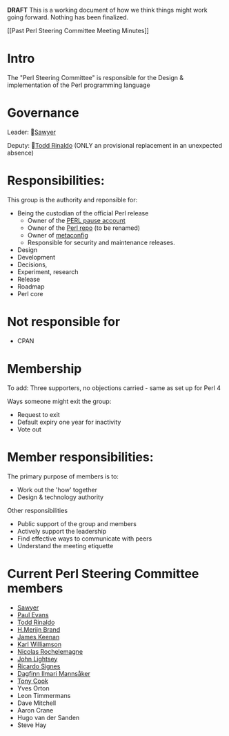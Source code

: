 **DRAFT** This is a working document of how we think things might work going forward. Nothing has been finalized.

[[Past Perl Steering Committee Meeting Minutes]]

# Intro

The "Perl Steering Committee" is responsible for the Design & implementation of the Perl programming language

# Governance

Leader: 🥇[Sawyer](https://github.com/xsawyerx)

Deputy: 🥈[Todd Rinaldo](https://github.com/toddr) (ONLY an provisional replacement in an unexpected absence)

# Responsibilities:
This group is the authority and reponsible for:
- Being the custodian of the official Perl release
    - Owner of the [PERL pause account](https://metacpan.org/author/PERL)
    - Owner of the [Perl repo](https://github.com/perl/perl5) (to be renamed)
    - Owner of [metaconfig](https://github.com/Perl/metaconfig)
    - Responsible for security and maintenance releases.
- Design
- Development
- Decisions,
- Experiment, research
- Release
- Roadmap
- Perl core

# Not responsible for
- CPAN

# Membership

To add: Three supporters, no objections carried - same as set up for Perl 4

Ways someone might exit the group:

- Request to exit
- Default expiry one year for inactivity
- Vote out

# Member responsibilities:

The primary purpose of members is to: 
- Work out the 'how' together
- Design & technology authority

Other responsibilities
- Public support of the group and members
- Actively support the leadership
- Find effective ways to communicate with peers
- Understand the meeting etiquette

# Current Perl Steering Committee members

- [Sawyer](https://github.com/xsawyerx)
- [Paul Evans](https://github.com/leonerd)
- [Todd Rinaldo](https://github.com/toddr)
- [H.Merijn Brand](https://github.com/Tux)
- [James Keenan](https://github.com/jkeenan)
- [Karl Williamson](https://github.com/khwilliamson)
- [Nicolas Rochelemagne](https://github.com/atoomic)
- [John Lightsey](https://github.com/lightsey)
- [Ricardo Signes](https://github.com/rjbs)
- [Dagfinn Ilmari Mannsåker](https://github.com/ilmari)
- [Tony Cook](https://github.com/tonycoz)
- Yves Orton
- Leon Timmermans
- Dave Mitchell
- Aaron Crane
- Hugo van der Sanden
- Steve Hay
